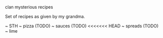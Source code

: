 clan mysterious recipes

Set of recipes as given by my grandma.

~ STH
~ pizza (TODO)
~ sauces (TODO)
<<<<<<< HEAD
~ spreads (TODO)
~ lime
